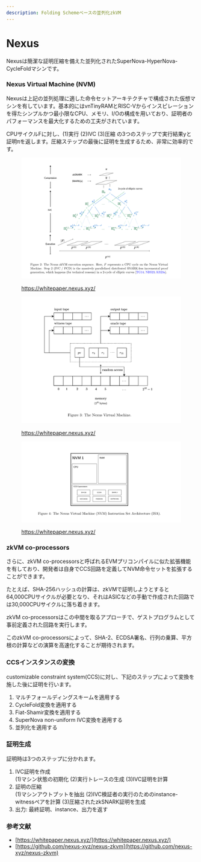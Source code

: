 ```yaml
---
description: Folding Schemeベースの並列化zkVM
---
```


# Nexus

Nexusは簡潔な証明圧縮を備えた並列化されたSuperNova-HyperNova-CycleFoldマシンです。

### Nexus Virtual Machine (NVM)

Nexusは上記の並列処理に適した命令セットアーキテクチャで構成された仮想マシンを有しています。基本的にはvnTinyRAMとRISC-Vからインスピレーションを得たシンプルかつ最小限なCPU、メモリ、I/Oの構成を用いており、証明者のパフォーマンスを最大化するための工夫がされています。

CPUサイクルFに対し、(1)実行 (2)IVC (3)圧縮 の3つのステップで実行結果yと証明πを返します。圧縮ステップの最後に証明を生成するため、非常に効率的です。

<figure><img src="../../.gitbook/assets/スクリーンショット 2024-10-22 14.52.26.png" alt=""><figcaption><p><a href="https://whitepaper.nexus.xyz/">https://whitepaper.nexus.xyz/</a></p></figcaption></figure>

<figure><img src="../../.gitbook/assets/スクリーンショット 2024-10-22 14.54.11.png" alt=""><figcaption><p><a href="https://whitepaper.nexus.xyz/">https://whitepaper.nexus.xyz/</a></p></figcaption></figure>

<figure><img src="../../.gitbook/assets/スクリーンショット 2024-10-22 15.04.34.png" alt=""><figcaption><p><a href="https://whitepaper.nexus.xyz/">https://whitepaper.nexus.xyz/</a></p></figcaption></figure>

### zkVM co-processors

さらに、zkVM co-processorsと呼ばれるEVMプリコンパイルに似た拡張機能を有しており、開発者は自身でCCS回路を定義してNVM命令セットを拡張することができます。

たとえば、SHA-256ハッシュの計算は、zkVMで証明しようとすると64,000CPUサイクルが必要となり、それはASICなどの手動で作成された回路では30,000CPUサイクルに落ち着きます。

zkVM co-processorsはこの中間を取るアプローチで、ゲストプログラムとして事前定義された回路を実行します。

このzkVM co-processorsによって、SHA-2、ECDSA署名、行列の乗算、平方根の計算などの演算を高速化することが期待されます。

### CCSインスタンスの変換

customizable constraint system(CCS)に対し、下記のステップによって変換を施した後に証明を行います。

1. マルチフォールディングスキームを適用する
2. CycleFold変換を適用する
3. Fiat-Shamir変換を適用する
4. SuperNova non-uniform IVC変換を適用する
5. 並列化を適用する

### 証明生成

証明時は3つのステップに分かれます。

1. IVC証明を作成\
   (1)マシン状態の初期化 (2)実行トレースの生成 (3)IVC証明を計算
2. 証明の圧縮\
   (1)マシンアウトプットを抽出 (2)IVC検証者の実行のためのinstance-witnessペアを計算 (3)圧縮されたzkSNARK証明を生成
3. 出力: 最終証明、instance、出力を返す

### 参考文献

* [https://whitepaper.nexus.xyz/](https://whitepaper.nexus.xyz/)
* [https://github.com/nexus-xyz/nexus-zkvm](https://github.com/nexus-xyz/nexus-zkvm)
